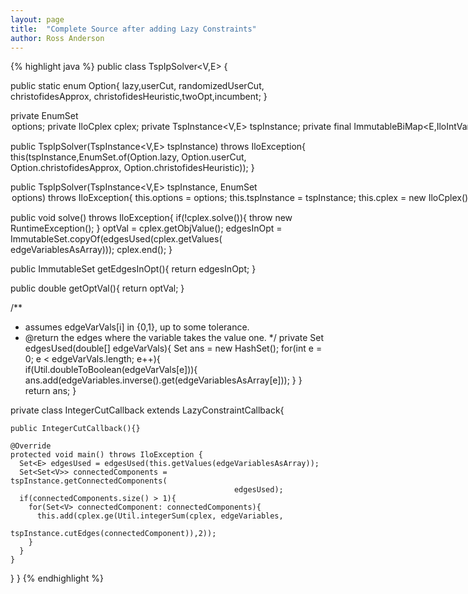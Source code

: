 ```yaml
---
layout: page
title:  "Complete Source after adding Lazy Constraints"
author: Ross Anderson
---
```


{% highlight java %}
public class TspIpSolver<V,E> {
  
  public static enum Option{
    lazy,userCut, randomizedUserCut, christofidesApprox,
        christofidesHeuristic,twoOpt,incumbent;
  }
  
  private EnumSet<Option> options;
  private IloCplex cplex;
  private TspInstance<V,E> tspInstance;
  private final ImmutableBiMap<E,IloIntVar> edgeVariables;
  private ImmutableSet<E> edgesInOpt;
  private double optVal;
  private IloIntVar[] edgeVariablesAsArray;
  
  
  public TspIpSolver(TspInstance<V,E> tspInstance) throws IloException{
    this(tspInstance,EnumSet.of(Option.lazy, Option.userCut,
                                Option.christofidesApprox,
                                Option.christofidesHeuristic));
  }
  
  public TspIpSolver(TspInstance<V,E> tspInstance, EnumSet<Option> options)
      throws IloException{
    this.options = options;
    this.tspInstance = tspInstance;
    this.cplex = new IloCplex();
    //for convenience, we will be using this a lot
    UndirectedGraph<V,E> graph = tspInstance.getGraph(); 
    this.edgeVariables = Util.makeBinaryVariables(cplex, graph.getEdges());
    edgeVariablesAsArray = edgeVariables.inverse().keySet()
                                        .toArray(new IloIntVar[]{});
    //the degree constraints
    for(V vertex: graph.getVertices()){
      cplex.addEq(Util.integerSum(cplex, edgeVariables, 
          graph.getIncidentEdges(vertex)), 2);
    }
    //the objective
    cplex.addMinimize(Util.integerSum(
        cplex, edgeVariables, graph.getEdges(),tspInstance.getEdgeWeights()));
    if(options.contains(Option.lazy)){
      cplex.use(new IntegerCutCallback());
    }
  }
  
  public void solve() throws IloException{
    if(!cplex.solve()){
      throw new RuntimeException();
    }
    optVal = cplex.getObjValue();
    edgesInOpt = ImmutableSet.copyOf(edgesUsed(cplex.getValues(
                                                 edgeVariablesAsArray)));
    cplex.end();
  }
  
  public ImmutableSet<E> getEdgesInOpt(){
    return edgesInOpt;
  }
  
  public double getOptVal(){
    return optVal;
  }
  
  /**
   * assumes  edgeVarVals[i] in {0,1}, up to some tolerance.  
   * @return the edges where the variable takes the value one.
   */
  private Set<E> edgesUsed(double[] edgeVarVals){
    Set<E> ans = new HashSet<E>();
    for(int e = 0; e < edgeVarVals.length; e++){
          if(Util.doubleToBoolean(edgeVarVals[e])){
            ans.add(edgeVariables.inverse().get(edgeVariablesAsArray[e]));
          }
      }
    return ans;
  }
  
  private class IntegerCutCallback extends LazyConstraintCallback{
    
    public IntegerCutCallback(){}

    @Override
    protected void main() throws IloException {
      Set<E> edgesUsed = edgesUsed(this.getValues(edgeVariablesAsArray));     
      Set<Set<V>> connectedComponents = tspInstance.getConnectedComponents(
                                                      edgesUsed);
      if(connectedComponents.size() > 1){
        for(Set<V> connectedComponent: connectedComponents){
          this.add(cplex.ge(Util.integerSum(cplex, edgeVariables,
                              tspInstance.cutEdges(connectedComponent)),2));
        }
      }
    }      
  }
}
{% endhighlight %}